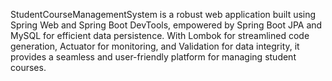 StudentCourseManagementSystem is a robust web application built using Spring Web and Spring Boot DevTools,
empowered by Spring Boot JPA and MySQL for efficient data persistence. With Lombok for streamlined code generation,
Actuator for monitoring, and Validation for data integrity, 
it provides a seamless and user-friendly platform for managing student courses.





